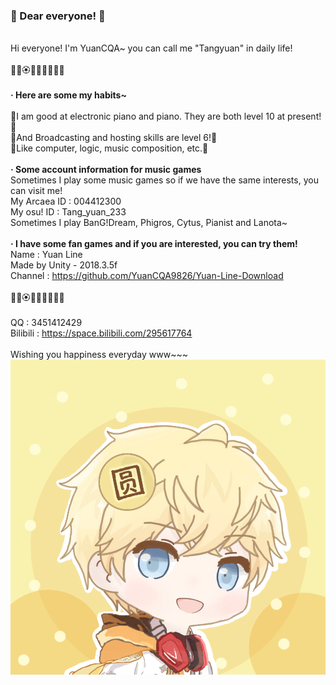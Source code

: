 ### 🌸 Dear everyone! 🌸
<br>Hi everyone! I'm YuanCQA~ you can call me "Tangyuan" in daily life!
<br>
<br>💐🌸🏵🌹🌺🌻🌼🌷🍁
<br>
<br>**· Here are some my habits~**
<br>
<br>🎹I am good at electronic piano and piano. They are both level 10 at present!🎹
<br>🎤And Broadcasting and hosting skills are level 6!🎤
<br>🎈Like computer, logic, music composition, etc.🎈
<br>
<br>**· Some account information for music games**
<br>Sometimes I play some music games so if we have the same interests, you can visit me!
<br>My Arcaea ID : 004412300
<br>My osu! ID : Tang_yuan_233
<br>Sometimes I play BanG!Dream, Phigros, Cytus, Pianist and Lanota~
<br>
<br>**· I have some fan games and if you are interested, you can try them!**
<br>Name : Yuan Line
<br>Made by Unity - 2018.3.5f
<br>Channel : https://github.com/YuanCQA9826/Yuan-Line-Download
<br>
<br>💐🌸🏵🌹🌺🌻🌼🌷🍁
<br>
<br>QQ : 3451412429
<br>Bilibili : https://space.bilibili.com/295617764
<br>
<br>Wishing you happiness everyday www~~~
<br>
![image](https://github.com/YuanCQA9826/YuanCQA9826/blob/main/Yuan_CQA.png "My personal setting w")
<!--
**YuanCQA9826/YuanCQA9826** is a ✨ _special_ ✨ repository because its `README.md` (this file) appears on your GitHub profile.

Here are some ideas to get you started:

- 🔭 I’m currently working on ...
- 🌱 I’m currently learning ...
- 👯 I’m looking to collaborate on ...
- 🤔 I’m looking for help with ...
- 💬 Ask me about ...
- 📫 How to reach me: ...
- 😄 Pronouns: ...
- ⚡ Fun fact: ...
-->
